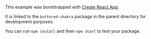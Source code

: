 This example was bootstrapped with [Create React App](https://github.com/facebook/create-react-app).

It is linked to the `buttered-chakra` package in the parent directory for development purposes.

You can run `npm install` and then `npm start` to test your package.
